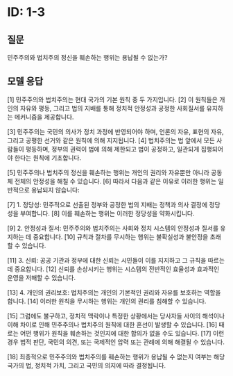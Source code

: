 # ID: 1-3
## 질문
민주주의와 법치주의 정신을 훼손하는 행위는 용납될 수 없는가?
## 모델 응답
[1] 민주주의와 법치주의는 현대 국가의 기본 원칙 중 두 가지입니다. [2] 이 원칙들은 개인의 자유와 평등, 그리고 법의 지배를 통해 정치적 안정성과 공정한 사회질서를 유지하는 메커니즘을 제공합니다.

[3] 민주주의는 국민의 의사가 정치 과정에 반영되어야 하며, 언론의 자유, 표현의 자유, 그리고 공평한 선거와 같은 원칙에 의해 지지됩니다. [4] 법치주의는 법 앞에서 모든 사람들이 평등하며, 정부의 권력이 법에 의해 제한되고 법이 공정하고, 일관되게 집행되어야 한다는 원칙에 기초합니다.

[5] 민주주의나 법치주의 정신을 훼손하는 행위는 개인의 권리와 자유뿐만 아니라 공동체 전체의 안정성을 해칠 수 있습니다. [6] 따라서 다음과 같은 이유로 이러한 행위는 일반적으로 용납되지 않습니다:

[7] 1. 정당성: 민주적으로 선출된 정부와 공정한 법의 지배는 정책과 의사 결정에 정당성을 부여합니다. [8] 이를 훼손하는 행위는 이러한 정당성을 약화시킵니다.

[9] 2. 안정성과 질서: 민주주의와 법치주의는 사회와 정치 시스템의 안정성과 질서를 유지하는 데 중요합니다. [10] 규칙과 절차를 무시하는 행위는 불확실성과 불안정을 초래할 수 있습니다.

[11] 3. 신뢰: 공공 기관과 정부에 대한 신뢰는 시민들이 이를 지지하고 그 규칙을 따르는 데 중요합니다. [12] 신뢰를 손상시키는 행위는 시스템의 전반적인 효율성과 효과적인 운영을 저해할 수 있습니다.

[13] 4. 개인의 권리보호: 법치주의는 개인의 기본적인 권리와 자유를 보호하는 역할을 합니다. [14] 이러한 원칙을 무시하는 행위는 개인의 권리를 침해할 수 있습니다.

[15] 그럼에도 불구하고, 정치적 맥락이나 특정한 상황에서는 당사자들 사이의 해석이나 이해 차이로 인해 민주주의나 법치주의 원칙에 대한 혼선이 발생할 수 있습니다. [16] 때로는 어떤 행위가 원칙을 훼손하는 것인지에 대한 합의가 없을 수도 있습니다. [17] 이런 경우 법적 판단, 국민의 의견, 또는 국제적인 압력 또는 관례에 의해 해결될 수 있습니다.

[18] 최종적으로 민주주의와 법치주의를 훼손하는 행위가 용납될 수 없는지 여부는 해당 국가의 법, 정치적 가치, 그리고 국민의 의지에 따라 결정됩니다.